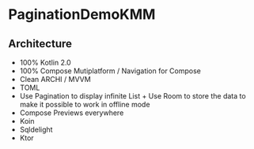 # PaginationDemoKMM

## Architecture 

- 100% Kotlin 2.0
- 100% Compose Mutiplatform / Navigation for Compose
- Clean ARCHI / MVVM
- TOML
- Use Pagination to display infinite List + Use Room to store the data to make it possible to work in offline mode
- Compose Previews everywhere
- Koin
- Sqldelight
- Ktor
